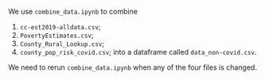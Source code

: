 We use `combine_data.ipynb` to combine 
1. `cc-est2019-alldata.csv`;
2. `PovertyEstimates.csv`;
3. `County_Rural_Lookup.csv`;
4. `county_pop_risk_covid.csv`;
into a dataframe called `data_non-covid.csv`.


We need to rerun `combine_data.ipynb` when any of the four files is changed. 

